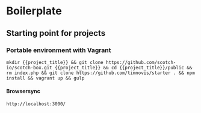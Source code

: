 # Boilerplate
## Starting point for projects
### Portable environment with Vagrant
```mkdir {{project_title}} && git clone https://github.com/scotch-io/scotch-box.git {{project_title}} && cd {{project_title}}/public && rm index.php && git clone https://github.com/timnovis/starter . && npm install && vagrant up && gulp```
#### Browsersync
```http://localhost:3000/```